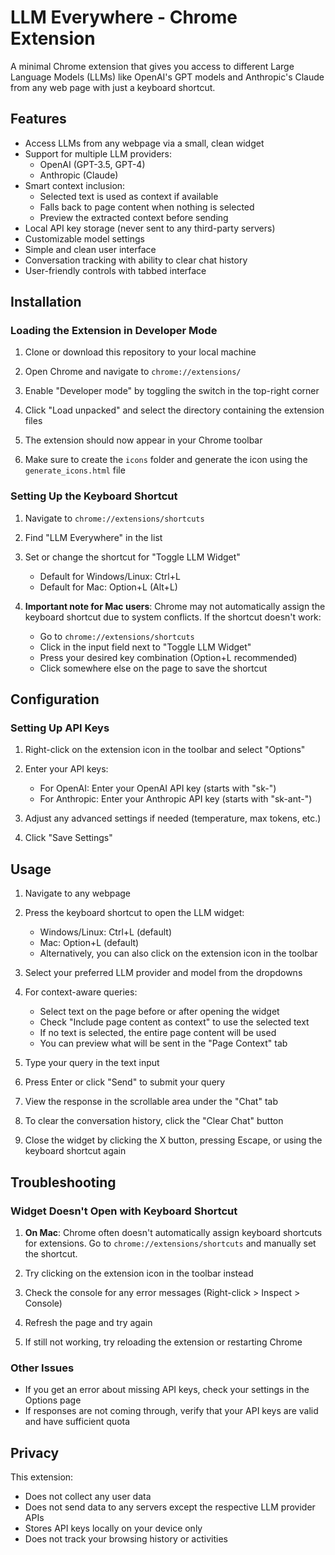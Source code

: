 # LLM Everywhere - Chrome Extension

A minimal Chrome extension that gives you access to different Large Language Models (LLMs) like OpenAI's GPT models and Anthropic's Claude from any web page with just a keyboard shortcut.

## Features

- Access LLMs from any webpage via a small, clean widget
- Support for multiple LLM providers:
  - OpenAI (GPT-3.5, GPT-4)
  - Anthropic (Claude)
- Smart context inclusion:
  - Selected text is used as context if available
  - Falls back to page content when nothing is selected
  - Preview the extracted context before sending
- Local API key storage (never sent to any third-party servers)
- Customizable model settings
- Simple and clean user interface
- Conversation tracking with ability to clear chat history
- User-friendly controls with tabbed interface

## Installation

### Loading the Extension in Developer Mode

1. Clone or download this repository to your local machine

2. Open Chrome and navigate to `chrome://extensions/`

3. Enable "Developer mode" by toggling the switch in the top-right corner

4. Click "Load unpacked" and select the directory containing the extension files

5. The extension should now appear in your Chrome toolbar

6. Make sure to create the `icons` folder and generate the icon using the `generate_icons.html` file

### Setting Up the Keyboard Shortcut

1. Navigate to `chrome://extensions/shortcuts`

2. Find "LLM Everywhere" in the list

3. Set or change the shortcut for "Toggle LLM Widget"
   - Default for Windows/Linux: Ctrl+L
   - Default for Mac: Option+L (Alt+L)
   
4. **Important note for Mac users**: Chrome may not automatically assign the keyboard shortcut due to system conflicts. If the shortcut doesn't work:
   - Go to `chrome://extensions/shortcuts` 
   - Click in the input field next to "Toggle LLM Widget"
   - Press your desired key combination (Option+L recommended)
   - Click somewhere else on the page to save the shortcut

## Configuration

### Setting Up API Keys

1. Right-click on the extension icon in the toolbar and select "Options"

2. Enter your API keys:
   - For OpenAI: Enter your OpenAI API key (starts with "sk-")
   - For Anthropic: Enter your Anthropic API key (starts with "sk-ant-")

3. Adjust any advanced settings if needed (temperature, max tokens, etc.)

4. Click "Save Settings"

## Usage

1. Navigate to any webpage

2. Press the keyboard shortcut to open the LLM widget:
   - Windows/Linux: Ctrl+L (default)
   - Mac: Option+L (default) 
   - Alternatively, you can also click on the extension icon in the toolbar

3. Select your preferred LLM provider and model from the dropdowns

4. For context-aware queries:
   - Select text on the page before or after opening the widget
   - Check "Include page content as context" to use the selected text
   - If no text is selected, the entire page content will be used
   - You can preview what will be sent in the "Page Context" tab

5. Type your query in the text input

6. Press Enter or click "Send" to submit your query

7. View the response in the scrollable area under the "Chat" tab

8. To clear the conversation history, click the "Clear Chat" button

9. Close the widget by clicking the X button, pressing Escape, or using the keyboard shortcut again

## Troubleshooting

### Widget Doesn't Open with Keyboard Shortcut

1. **On Mac**: Chrome often doesn't automatically assign keyboard shortcuts for extensions. Go to `chrome://extensions/shortcuts` and manually set the shortcut.

2. Try clicking on the extension icon in the toolbar instead

3. Check the console for any error messages (Right-click > Inspect > Console)

4. Refresh the page and try again

5. If still not working, try reloading the extension or restarting Chrome

### Other Issues

- If you get an error about missing API keys, check your settings in the Options page
- If responses are not coming through, verify that your API keys are valid and have sufficient quota

## Privacy

This extension:
- Does not collect any user data
- Does not send data to any servers except the respective LLM provider APIs
- Stores API keys locally on your device only
- Does not track your browsing history or activities
